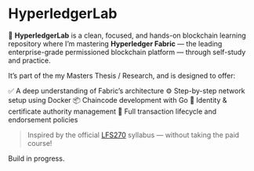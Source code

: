 # HyperledgerLab

📌 
**HyperledgerLab** is a clean, focused, and hands-on blockchain learning repository where I’m mastering **Hyperledger Fabric** — the leading enterprise-grade permissioned blockchain platform — through self-study and practice.

It’s part of the my Masters Thesis / Research, and is designed to offer:

✅ A deep understanding of Fabric’s architecture
⚙️ Step-by-step network setup using Docker
📦 Chaincode development with Go
🔐 Identity & certificate authority management
🔄 Full transaction lifecycle and endorsement policies

> Inspired by the official [LFS270](https://training.linuxfoundation.org/training/hyperledger-fabric-design-develop-and-deploy-lfs270/) syllabus — without taking the paid course!

Build in progress.
